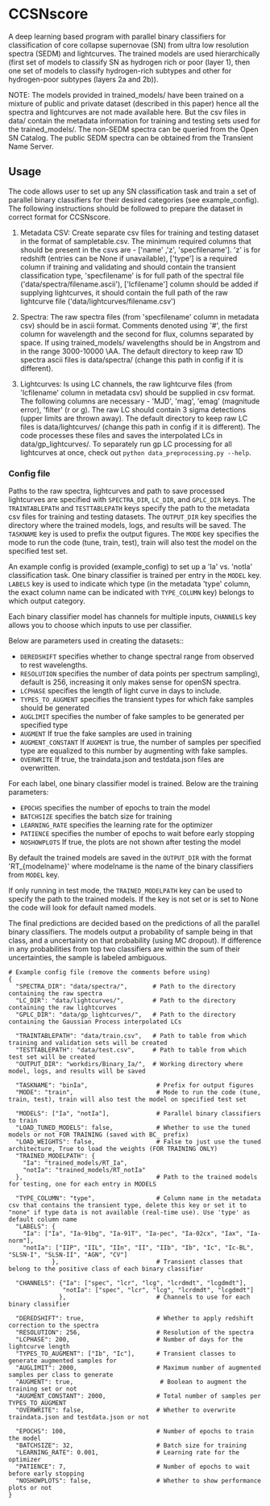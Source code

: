 # CCSNscore

A deep learning based program with parallel binary classifiers for classification of core collapse supernovae (SN) from ultra low resolution spectra (SEDM) and lightcurves. The trained models are used hierarchically (first set of models to classify SN as hydrogen rich or poor (layer 1), then one set of models to classify hydrogen-rich subtypes and other for hydrogen-poor subtypes (layers 2a and 2b)).

NOTE: The models provided in trained_models/ have been trained on a mixture of public and private dataset (described in this paper) hence all the spectra and lightcurves are not made available here. But the csv files in data/ contain the metadata information for training and testing sets used for the trained_models/. The non-SEDM spectra can be queried from the Open SN Catalog. The public SEDM spectra can be obtained from the Transient Name Server. 


## Usage

The code allows user to set up any SN classification task and train a set of parallel binary classifiers for their desired categories (see example_config). The following instructions should be followed to prepare the dataset in correct format for CCSNscore.

1. Metadata CSV: Create separate csv files for training and testing dataset in the format of sampletable.csv. The minimum required columns that should be present in the csvs are - ['name' ,'z', 'specfilename']. 'z' is for redshift (entries can be None if unavailable), ['type'] is a required column if training and validating and should contain the transient classification type, 'specfilename' is for full path of the spectral file ('data/spectra/filename.ascii'), ['lcfilename'] column should be added if supplying lightcurves, it should contain the full path of the raw lightcurve file ('data/lightcurves/filename.csv')

2. Spectra: The raw spectra files (from 'specfilename' column in metadata csv) should be in ascii format. Comments denoted using '#', the first column for wavelength and the second for flux, columns separated by space. If using trained_models/ wavelengths should be in Angstrom and in the range 3000-10000 \AA. The default directory to keep raw 1D spectra ascii files is data/spectra/ (change this path in config if it is different). 

3. Lightcurves: Is using LC channels, the raw lightcurve files (from 'lcfilename' column in metadata csv) should be supplied in csv format. The following columns are necessary - 'MJD', 'mag', 'emag' (magnitude error), 'filter' (r or g). The raw LC should contain 3 sigma detections (upper limits are thrown away). The default directory to keep raw LC files is data/lightcurves/ (change this path in config if it is different). The code processes these files and saves the interpolated LCs in data/gp_lightcurves/. To separately run gp LC processing for all lightcurves at once, check out `python data_preprocessing.py --help`.


### Config file
Paths to the raw spectra, lightcurves and path to save processed lightcurves are specified with `SPECTRA_DIR`, `LC_DIR`, and `GPLC_DIR` keys.
The `TRAINTABLEPATH` and `TESTTABLEPATH` keys specify the path to the metadata csv files for training and testing datasets. The `OUTPUT_DIR` key specifies the directory where the trained models, logs, and results will be saved.
The `TASKNAME` key is used to prefix the output figures. The `MODE` key specifies the mode to run the code (tune, train, test), train will also test the model on the specified test set.

An example config is provided (example_config) to set up a 'Ia' vs. 'notIa' classification task. One binary classifier is trained per entry in the `MODEL` key. `LABELS` key is used to indicate which type (in the metadata 'type' column, the exact column name can be indicated with `TYPE_COLUMN` key) belongs to which output category. 

Each binary classifier model has channels for multiple inputs, `CHANNELS` key allows you to choose which inputs to use per classifier. 

Below are parameters used in creating the datasets::
- `DEREDSHIFT` specifies whether to change spectral range from observed to rest wavelengths. 
- `RESOLUTION` specifies the number of data points per spectrum sampling), default is 256, increasing it only makes sense for openSN spectra. 
- `LCPHASE` specifies the length of light curve in days to include. 
- `TYPES_TO_AUGMENT` specifies the transient types for which fake samples should be generated
- `AUGLIMIT` specifies the number of fake samples to be generated per specified type
- `AUGMENT` If true the fake samples are used in training
- `AUGMENT_CONSTANT` If `AUGMENT` is true, the number of samples per specified type are equalized to this number by augmenting with fake samples. 
- `OVERWRITE` If true, the traindata.json and testdata.json files are overwritten.

For each label, one binary classifier model is trained. Below are the training parameters:
- `EPOCHS` specifies the number of epochs to train the model
- `BATCHSIZE` specifies the batch size for training
- `LEARNING_RATE` specifies the learning rate for the optimizer
- `PATIENCE` specifies the number of epochs to wait before early stopping
- `NOSHOWPLOTS` If true, the plots are not shown after testing the model

By default the trained models are saved in the `OUTPUT_DIR` with the format 'RT_{modelname}' where modelname is the name of the binary classifiers from `MODEL` key.

If only running in test mode, the `TRAINED_MODELPATH` key can be used to specify the path to the trained models. If the key is not set or is set to None the code will look for default named models.

The final predictions are decided based on the predictions of all the parallel binary classifiers.
The models output a probability of sample being in that class, and a uncertainty on that probability (using MC dropout). If difference in any probabilities from top two classifiers are within the sum of their uncertainties, the sample is labeled ambiguous. 


```
# Example config file (remove the comments before using)
{
  "SPECTRA_DIR": "data/spectra/",       # Path to the directory containing the raw spectra
  "LC_DIR": "data/lightcurves/",        # Path to the directory containing the raw lightcurves
  "GPLC_DIR": "data/gp_lightcurves/",   # Path to the directory containing the Gaussian Process interpolated LCs

  "TRAINTABLEPATH": "data/train.csv",   # Path to table from which training and validation sets will be created
  "TESTTABLEPATH": "data/test.csv",     # Path to table from which test set will be created
  "OUTPUT_DIR": "workdirs/Binary_Ia/",  # Working directory where model, logs, and results will be saved

  "TASKNAME": "binIa",                   # Prefix for output figures
  "MODE": "train",                       # Mode to run the code (tune, train, test), train will also test the model on specified test set

  "MODELS": ["Ia", "notIa"],             # Parallel binary classifiers to train
  "LOAD_TUNED_MODELS": false,            # Whether to use the tuned models or not FOR TRAINING (saved with BC_ prefix)
  "LOAD_WEIGHTS": false,                 # False to just use the tuned architecture, True to load the weights (FOR TRAINING ONLY)
  "TRAINED_MODELPATH": {
    "Ia": "trained_models/RT_Ia",     
    "notIa": "trained_models/RT_notIa"
  },                                     # Path to the trained models for testing, one for each entry in MODELS

  "TYPE_COLUMN": "type",                 # Column name in the metadata csv that contains the transient type, delete this key or set it to "none" if type data is not available (real-time use). Use 'type' as default column name
  "LABELS": {
    "Ia": ["Ia", "Ia-91bg", "Ia-91T", "Ia-pec", "Ia-02cx", "Iax", "Ia-norm"],
    "notIa": ["IIP", "IIL", "IIn", "II", "IIb", "Ib", "Ic", "Ic-BL", "SLSN-I", "SLSN-II", "AGN", "CV"]
            },                           # Transient classes that belong to the positive class of each binary classifier
  
  "CHANNELS": {"Ia": ["spec", "lcr", "lcg", "lcrdmdt", "lcgdmdt"],
               "notIa": ["spec", "lcr", "lcg", "lcrdmdt", "lcgdmdt"]
              },                         # Channels to use for each binary classifier

  "DEREDSHIFT": true,                    # Whether to apply redshift correction to the spectra
  "RESOLUTION": 256,                     # Resolution of the spectra
  "LCPHASE": 200,                        # Number of days for the lightcurve length
  "TYPES_TO_AUGMENT": ["Ib", "Ic"],      # Transient classes to generate augmented samples for
  "AUGLIMIT": 2000,                      # Maximum number of augmented samples per class to generate
  "AUGMENT": true,                        # Boolean to augment the training set or not
  "AUGMENT_CONSTANT": 2000,              # Total number of samples per TYPES_TO_AUGMENT
  "OVERWRITE": false,                    # Whether to overwrite traindata.json and testdata.json or not

  "EPOCHS": 100,                         # Number of epochs to train the model
  "BATCHSIZE": 32,                       # Batch size for training
  "LEARNING_RATE": 0.001,                # Learning rate for the optimizer
  "PATIENCE": 7,                         # Number of epochs to wait before early stopping
  "NOSHOWPLOTS": false,                  # Whether to show performance plots or not
}




```
